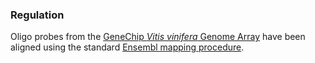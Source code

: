 ### Regulation

Oligo probes from the [GeneChip *Vitis vinifera* Genome Array](https://www.thermofisher.com/order/catalog/product/900509#/900509) have been aligned using the standard [Ensembl mapping procedure](http://plants.ensembl.org/info/genome/dna_align/microarray_mapping.html).

<!-- original URL was
http://www.affymetrix.com/estore/browse/products.jsp?productId=131516&navMode=34000&navAction=jump&aId=productsNav#1_1-->
